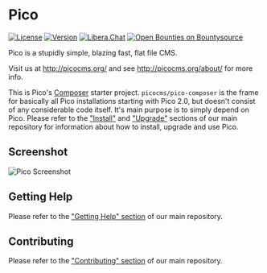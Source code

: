 Pico
====

[![License](https://picocms.github.io/badges/pico-license.svg)](https://github.com/picocms/pico-composer/blob/master/LICENSE)
[![Version](https://picocms.github.io/badges/pico-version.svg)](https://github.com/picocms/pico-composer#install)
[![Libera.Chat](https://picocms.github.io/badges/pico-chat.svg)](https://web.libera.chat/#picocms)
[![Open Bounties on Bountysource](https://www.bountysource.com/badge/team?team_id=198139&style=bounties_received)](https://www.bountysource.com/teams/picocms)

Pico is a stupidly simple, blazing fast, flat file CMS.

Visit us at http://picocms.org/ and see http://picocms.org/about/ for more info.

This is Pico's [Composer][] starter project. `picocms/pico-composer` is the frame for basically all Pico installations starting with Pico 2.0, but doesn't consist of any considerable code itself. It's main purpose is to simply depend on Pico. Please refer to the ["Install"][MainRepoInstall] and ["Upgrade"][MainRepoUpgrade] sections of our main repository for information about how to install, upgrade and use Pico.

Screenshot
----------

![Pico Screenshot](https://picocms.github.io/screenshots/pico-21.png)

Getting Help
------------

Please refer to the ["Getting Help" section][MainRepoGettingHelp] of our main repository.

Contributing
------------

Please refer to the ["Contributing" section][MainRepoContributing] of our main repository.

[Composer]: https://getcomposer.org/
[MainRepoInstall]: https://github.com/picocms/Pico#install
[MainRepoUpgrade]: https://github.com/picocms/Pico#upgrade
[MainRepoGettingHelp]: https://github.com/picocms/Pico#getting-help
[MainRepoContributing]: https://github.com/picocms/Pico#contributing
